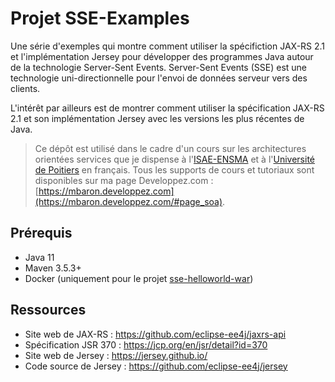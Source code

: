 # Projet SSE-Examples

Une série d'exemples qui montre comment utiliser la spécifiction JAX-RS 2.1 et l'implémentation Jersey pour développer des programmes Java autour de la technologie Server-Sent Events. Server-Sent Events (SSE) est une technologie uni-directionnelle pour l'envoi de données serveur vers des clients.

L'intérêt par ailleurs est de montrer comment utiliser la spécification JAX-RS 2.1 et son implémentation Jersey avec les versions les plus récentes de Java.

> Ce dépôt est utilisé dans le cadre d'un cours sur les architectures orientées services que je dispense à l'[ISAE-ENSMA](https://www.ensma.fr) et à l'[Université de Poitiers](http://www.univ-poitiers.fr/) en français. Tous les supports de cours et tutoriaux sont disponibles sur ma page Developpez.com : [https://mbaron.developpez.com](https://mbaron.developpez.com/#page_soa).

## Prérequis

* Java 11
* Maven 3.5.3+
* Docker (uniquement pour le projet [sse-helloworld-war](sse-helloworld-war/))

## Ressources

* Site web de JAX-RS : <https://github.com/eclipse-ee4j/jaxrs-api>
* Spécification JSR 370 : <https://jcp.org/en/jsr/detail?id=370>
* Site web de Jersey : <https://jersey.github.io/>
* Code source de Jersey : <https://github.com/eclipse-ee4j/jersey>

